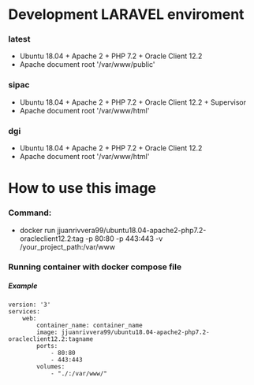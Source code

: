 # Development LARAVEL enviroment

### latest

- Ubuntu 18.04 + Apache 2 + PHP 7.2 + Oracle Client 12.2 
- Apache document root '/var/www/public'

### sipac

- Ubuntu 18.04 + Apache 2 + PHP 7.2 + Oracle Client 12.2 + Supervisor
- Apache document root '/var/www/html'

### dgi

- Ubuntu 18.04 + Apache 2 + PHP 7.2 + Oracle Client 12.2
- Apache document root '/var/www/html'

# How to use this image

### Command: 

- docker run jjuanrivvera99/ubuntu18.04-apache2-php7.2-oracleclient12.2:tag -p 80:80 -p 443:443 -v /your_project_path:/var/www

### Running container with docker compose file

##### Example
    version: '3'
    services:
        web:
            container_name: container_name
            image: jjuanrivvera99/ubuntu18.04-apache2-php7.2-oracleclient12.2:tagname
            ports:
                - 80:80
                - 443:443
            volumes:
                - "./:/var/www/"
